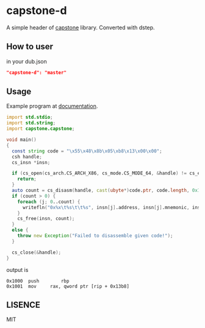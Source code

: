 # capstone-d 

A simple header of [capstone](https://www.capstone-engine.org) library. Converted with dstep.

## How to user

in your dub.json

```json
"capstone-d": "master"
```


## Usage

Example program at [documentation](https://www.capstone-engine.org/lang\_c.html).

```d
import std.stdio;
import std.string;
import capstone.capstone;

void main()
{
  const string code = "\x55\x48\x8b\x05\xb8\x13\x00\x00";
  csh handle;
  cs_insn *insn;

  if (cs_open(cs_arch.CS_ARCH_X86, cs_mode.CS_MODE_64, &handle) != cs_err.CS_ERR_OK) {
    return;
  }
  auto count = cs_disasm(handle, cast(ubyte*)code.ptr, code.length, 0x1000, 0, &insn);
  if (count > 0) {
    foreach (j; 0..count) {
      writefln("0x%x\t%s\t\t%s", insn[j].address, insn[j].mnemonic, insn[j].op_str);
    }
    cs_free(insn, count);
  }
  else {
    throw new Exception("Failed to disassemble given code!");
  }

  cs_close(&handle);
}
```

output is 

```
0x1000	push		rbp
0x1001	mov		rax, qword ptr [rip + 0x13b8]
```

## LISENCE

MIT
